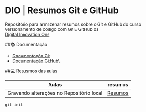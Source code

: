 
# DIO | Resumos Git e GitHub 
Repositório para armazenar resumos sobre o Git e GitHub do curso versionamento de código com Git E GitHub da\
[Digital Innovation One](https://www.dio.me)

##📚 Documentação 
- [Documentação Git](https://git-scm.com/doc)
- [Documentação GitHub](https://docs.github.com/)\


##💻 Resusmos das aulas 

|Aulas | resumos|
|------|--------|
|Gravando alterações no Repositório local| [Resumos](https://web.dio.me/track/microsoft-certification-challenge-dp-100/course/versionamento-de-codigo-com-git-e-github/learning/599dd3dd-d189-474f-a55c-22f37b4472da?autoplay=1)


```
git init
```

